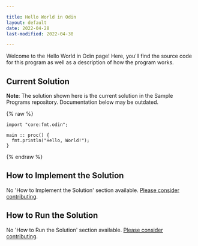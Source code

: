 ```yaml
---

title: Hello World in Odin
layout: default
date: 2022-04-28
last-modified: 2022-04-30

---
```


Welcome to the Hello World in Odin page! Here, you'll find the source code for this program as well as a description of how the program works.

## Current Solution

**Note**: The solution shown here is the current solution in the Sample Programs repository. Documentation below may be outdated.

{% raw %}

```Odin
import "core:fmt.odin";

main :: proc() {
  fmt.println("Hello, World!");
}
```

{% endraw %}

## How to Implement the Solution

No 'How to Implement the Solution' section available. [Please consider contributing](https://github.com/TheRenegadeCoder/sample-programs-website).

## How to Run the Solution

No 'How to Run the Solution' section available. [Please consider contributing](https://github.com/TheRenegadeCoder/sample-programs-website).